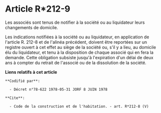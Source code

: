 # Article R*212-9

Les associés sont tenus de notifier à la société ou au liquidateur leurs changements de domicile. 

Les indications notifiées à la société ou au liquidateur, en application de l'article R. 212-8 et de l'alinéa précédent,
doivent être reportées sur un registre ouvert à cet effet au siège de la société ou, s'il y a lieu, au domicile élu du
liquidateur, et tenu à la disposition de chaque associé qui en fera la demande. Cette obligation subsiste jusqu'à
l'expiration d'un délai de deux ans à compter du retrait de l'associé ou de la dissolution de la société.

**Liens relatifs à cet article**

	**Codifié par**:

	  - Décret n°78-622 1978-05-31 JORF 8 JUIN 1978

	**Cite**:

	  - Code de la construction et de l'habitation. - art. R*212-8 (V)
